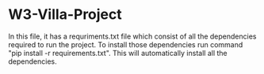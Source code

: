 # W3-Villa-Project

In this file, it has a requriments.txt file which consist of all the dependencies required to run the project.
To install those dependencies run command "pip install -r requirements.txt".
This will automatically install all the dependencies.
